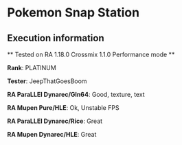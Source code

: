 # Pokemon Snap Station 

## Execution information


** Tested on RA 1.18.0 Crossmix 1.1.0 Performance mode **


**Rank**: PLATINUM


**Tester**: JeepThatGoesBoom



**RA ParaLLEl Dynarec/Gln64**: Good, texture, text


**RA Mupen Pure/HLE**: Ok, Unstable FPS


**RA ParaLLEl Dynarec/Rice**: Great


**RA Mupen Dynarec/HLE**: Great
